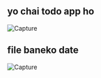 ## yo chai todo app ho
![Capture](https://github.com/user-attachments/assets/6ca50a69-6bd2-491f-b232-ca5455cfff50)


## file baneko date
![Capture](https://github.com/user-attachments/assets/c49258f2-6899-4d5a-8e09-f7b4d8c7b7e7)
